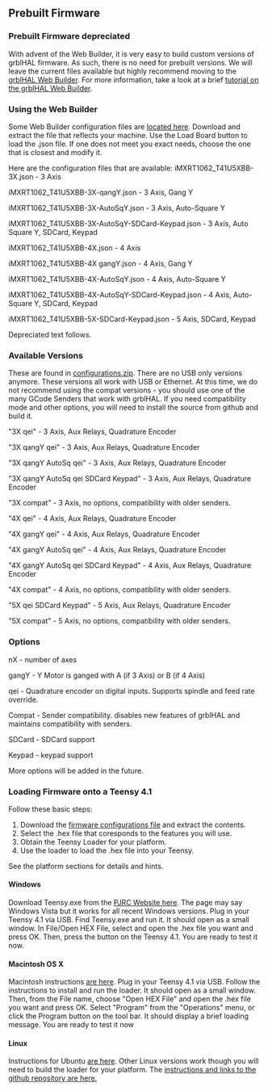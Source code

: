 ## Prebuilt Firmware

### Prebuilt Firmware depreciated
With advent of the Web Builder, it is very easy to build custom versions of grblHAL firmware.  As such, there is no need for prebuilt versions. We will leave the current files available but highly recommend moving to the [grblHAL Web Builder](http://svn.io-engineering.com:8080/). For more information, take a look at a brief [tutorial on the grblHAL Web Builder](https://www.grbl.org/single-post/using-the-grblhal-web-builder).


### Using the Web Builder
Some Web Builder configuration files are [located here](https://github.com/phil-barrett/grblHAL-teensy-4.x/blob/master/iMXRT1062_T41U5XBB-files.zip). Download and extract the file that reflects your machine. Use the Load Board button to load the .json file. If one does not meet you exact needs, choose the one that is closest and modify it.

Here are the configuration files that are available:
iMXRT1062_T41U5XBB-3X.json - 3 Axis

iMXRT1062_T41U5XBB-3X-qangY.json - 3 Axis, Gang Y

iMXRT1062_T41U5XBB-3X-AutoSqY.json - 3 Axis, Auto-Square Y

iMXRT1062_T41U5XBB-3X-AutoSqY-SDCard-Keypad.json - 3 Axis, Auto Square Y, SDCard, Keypad

iMXRT1062_T41U5XBB-4X.json - 4 Axis

iMXRT1062_T41U5XBB-4X gangY.json - 4 Axis, Gang Y

iMXRT1062_T41U5XBB-4X-AutoSqY.json - 4 Axis, Auto-Square Y

iMXRT1062_T41U5XBB-4X-AutoSqY-SDCard-Keypad.json - 4 Axis, Auto-Square Y, SDCard, Keypad

iMXRT1062_T41U5XBB-5X-SDCard-Keypad.json - 5 Axis, SDCard, Keypad


Depreciated text follows.
### Available Versions
These are found in [configurations.zip](https://github.com/phil-barrett/grblHAL-teensy-4.x/blob/master/configurations.zip).   There are no USB only versions anymore.  These versions all work with USB or Ethernet. At this time, we do not recommend using the compat versions - you should use one of the many GCode Senders that work with grblHAL. If you need compatibility mode and other options, you will need to install the source from github and build it.

"3X qei" - 3 Axis, Aux Relays, Quadrature Encoder

"3X qangY qei" - 3 Axis, Aux Relays, Quadrature Encoder

"3X qangY AutoSq qei" - 3 Axis, Aux Relays, Quadrature Encoder

"3X qangY AutoSq qei SDCard Keypad" - 3 Axis, Aux Relays, Quadrature Encoder

"3X compat" - 3 Axis, no options, compatibility with older senders.

"4X qei" - 4 Axis, Aux Relays, Quadrature Encoder

"4X gangY qei" - 4 Axis, Aux Relays, Quadrature Encoder

"4X gangY AutoSq qei" - 4 Axis, Aux Relays, Quadrature Encoder

"4X gangY AutoSq qei SDCard Keypad" - 4 Axis, Aux Relays, Quadrature Encoder

"4X compat" - 4 Axis, no options, compatibility with older senders.

"5X qei SDCard Keypad" - 5 Axis, Aux Relays, Quadrature Encoder

"5X compat" - 5 Axis, no options, compatibility with older senders.


### Options
nX - number of axes

gangY - Y Motor is ganged with A (if 3 Axis) or B (if 4 Axis)

qei - Quadrature encoder on digital inputs. Supports spindle and feed rate override.

Compat - Sender compatibility.  disables new features of grblHAL and maintains compatibility with senders.

SDCard - SDCard support

Keypad - keypad support

More options will be added in the future.

### Loading Firmware onto a Teensy 4.1
Follow these basic steps:
1. Download the [firmware configurations file](https://github.com/phil-barrett/grblHAL-teensy-4.x/blob/master/configurations.zip) and extract the contents.
2. Select the .hex file that coresponds to the features you will use.
3. Obtain the Teensy Loader for your platform.
4. Use the loader to load the .hex file into your Teensy.

See the platform sections for details and hints.

#### Windows 
Download Teensy.exe from the [PJRC Website here](https://www.pjrc.com/teensy/loader_win10.html). The page may say Windows Vista but it works for all recent Windows versions.
Plug in your Teensy 4.1 via USB. Find Teensy.exe and run it.  It should open as a small window. In File/Open HEX File, select and open the .hex file you want and press OK. Then, press the button on the Teensy 4.1. You are ready to test it now. 

#### Macintosh OS X
Macintosh instructions [are here](https://www.pjrc.com/teensy/loader_mac.html). Plug in your Teensy 4.1 via USB. Follow the instructions to install and run the loader. It should open as a small window. Then, from the File name, choose "Open HEX File" and open the .hex file you want and press OK. Select "Program" from the "Operations" menu, or click the Program button on the tool bar. It should display a brief loading message. You are ready to test it now

#### Linux
Instructions for Ubuntu [are here](https://www.pjrc.com/teensy/loader_linux.html). Other Linux versions work though you will need to build the loader for your platform.  The [instructions and links to the github repository are here.](https://www.pjrc.com/teensy/loader_cli.html)
